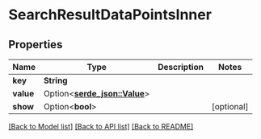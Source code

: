 # SearchResultDataPointsInner

## Properties

Name | Type | Description | Notes
------------ | ------------- | ------------- | -------------
**key** | **String** |  | 
**value** | Option<[**serde_json::Value**](.md)> |  | 
**show** | Option<**bool**> |  | [optional]

[[Back to Model list]](../README.md#documentation-for-models) [[Back to API list]](../README.md#documentation-for-api-endpoints) [[Back to README]](../README.md)


